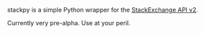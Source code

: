 stackpy is a simple Python wrapper for the [StackExchange API v2](http://api.stackexchange.com/docs).

Currently very pre-alpha. Use at your peril.
